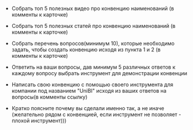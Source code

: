 - Собрать топ 5 полезных видео про конвенцию наименований (в комменты к карточке)

- Собрать топ 5 полезных статей про конвенцию наименований (в комменты к карточке)

- Собрать перечень вопросов(минимум 10), которые необходимо задать, чтобы создать конвенцию исходя из пункта 1 и 2 (в комменты к карточке)

- Ответить на ваши вопросы, дав минимум 5 различных ответов к каждому вопросу
  выбрать инструмент для демонстрации конвенции
  
- Написать свою конвенцию с помощью своего инструмента для компании под названием "UniBI" исходя из ваших ответов на вопросы(в комменты ссылку)

- Кратко поясните почему вы сделали именно так, а не иначе (желательно рядом с конвенцией, если инструмент не позволяет - плохой инструмент)))
